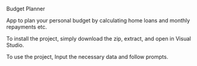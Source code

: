 Budget Planner

App to plan your personal budget by calculating home loans and monthly repayments etc.

To install the project, simply download the zip, extract, and open in Visual Studio.

To use the project, Input the necessary data and follow prompts.
